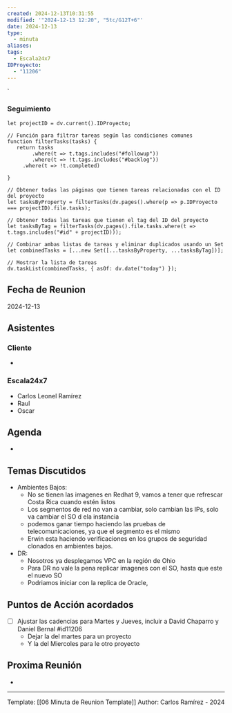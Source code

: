 ```yaml
---
created: 2024-12-13T10:31:55
modified: '"2024-12-13 12:20", "5tc/G12T+6"'
date: 2024-12-13
type:
  - minuta
aliases: 
tags:
  - Escala24x7
IDProyecto:
  - "11206"
---
```


`

### Seguimiento

```dataviewjs
let projectID = dv.current().IDProyecto;

// Función para filtrar tareas según las condiciones comunes
function filterTasks(tasks) {
   return tasks
        .where(t => t.tags.includes("#followup"))
        .where(t => !t.tags.includes("#backlog"))
     .where(t => !t.completed)
        
}

// Obtener todas las páginas que tienen tareas relacionadas con el ID del proyecto
let tasksByProperty = filterTasks(dv.pages().where(p => p.IDProyecto === projectID).file.tasks);

// Obtener todas las tareas que tienen el tag del ID del proyecto
let tasksByTag = filterTasks(dv.pages().file.tasks.where(t => t.tags.includes("#id" + projectID)));

// Combinar ambas listas de tareas y eliminar duplicados usando un Set
let combinedTasks = [...new Set([...tasksByProperty, ...tasksByTag])];

// Mostrar la lista de tareas
dv.taskList(combinedTasks, { asOf: dv.date("today") });
 ```
## Fecha de Reunion
2024-12-13

## Asistentes

### Cliente
* 
### Escala24x7
- Carlos Leonel Ramírez
-  Raul
- Oscar

## Agenda
* 
## Temas Discutidos
*  Ambientes Bajos:
	* No se tienen las imagenes en Redhat 9, vamos a tener que refrescar Costa Rica cuando estén listos
	* Los segmentos de red no van a cambiar, solo cambian las IPs,  solo va cambiar el SO d ela instancia
	* podemos ganar tiempo haciendo las pruebas de  telecomunicaciones, ya que el segmento es el mismo
	* Erwin esta haciendo verificaciones en los grupos de seguridad clonados en ambientes bajos.
* DR:
	* Nosotros ya desplegamos VPC en la región de Ohio
	* Para DR no vale la pena replicar imagenes con el SO, hasta que este el nuevo SO
	* Podriamos iniciar con la replica de Oracle, 

## Puntos de Acción acordados
- [ ] Ajustar las cadencias para Martes y Jueves, incluir a David Chaparro y Daniel Bernal #id11206 
	- Dejar la del martes para un proyecto
	- Y la del Miercoles para le otro proyecto


## Proxima Reunión
*   

---
Template: [[06 Minuta de Reunion Template]]
Author: Carlos Ramírez - 2024
